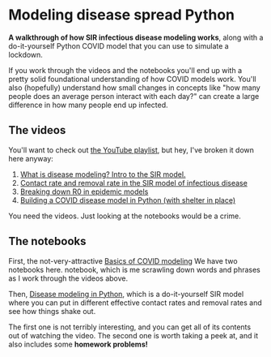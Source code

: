 # Modeling disease spread Python

**A walkthrough of how SIR infectious disease modeling works**, along with a do-it-yourself Python COVID model that you can use to simulate a lockdown.

If you work through the videos and the notebooks you'll end up with a pretty solid foundational understanding of how COVID models work. You'll also (hopefully) understand how small changes in concepts like "how many people does an average person interact with each day?" can create a large difference in how many people end up infected.

## The videos

You'll want to check out [the YouTube playlist](https://www.youtube.com/playlist?list=PLewNEVDy7gq1w-CbbPUowTHaHZWSt-Ojc), but hey, I've broken it down here anyway:

1. [What is disease modeling? Intro to the SIR model.](https://www.youtube.com/watch?v=VIlsJas54-g&list=PLewNEVDy7gq1w-CbbPUowTHaHZWSt-Ojc&index=2&t=0s)
2. [Contact rate and removal rate in the SIR model of infectious disease](https://www.youtube.com/watch?v=K0fv4wVwPNY&list=PLewNEVDy7gq1w-CbbPUowTHaHZWSt-Ojc&index=3&t=0s)
3. [Breaking down R0 in epidemic models](https://www.youtube.com/watch?v=7DcSsN3gTu8&list=PLewNEVDy7gq1w-CbbPUowTHaHZWSt-Ojc&index=4&t=0s)
4. [Building a COVID disease model in Python (with shelter in place)](https://www.youtube.com/watch?v=ITUiX5Fpmm4&list=PLewNEVDy7gq1w-CbbPUowTHaHZWSt-Ojc&index=5&t=0s)

You need the videos. Just looking at the notebooks would be a crime.

## The notebooks


First, the not-very-attractive [Basics of COVID modeling](blob/master/Basics%20of%20COVID%20modeling.ipynb)
We have two notebooks here. notebook, which is me scrawling down words and phrases as I work through the videos above.

Then, [Disease modeling in Python](blob/master/Disease%20modeling%20in%20Python.ipynb), which is a do-it-yourself SIR model where you can put in different effective contact rates and removal rates and see how things shake out.   

The first one is not terribly interesting, and you can get all of its contents out of watching the video. The second one is worth taking a peek at, and it also includes some **homework problems!**
